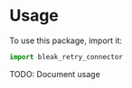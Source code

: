 # Usage

To use this package, import it:

```python
import bleak_retry_connector
```

TODO: Document usage
